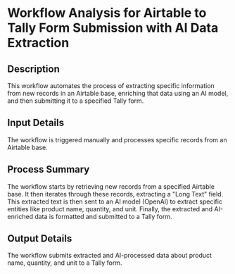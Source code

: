# Workflow Analysis for Airtable to Tally Form Submission with AI Data Extraction

## Description
This workflow automates the process of extracting specific information from new records in an Airtable base, enriching that data using an AI model, and then submitting it to a specified Tally form.

## Input Details
The workflow is triggered manually and processes specific records from an Airtable base.

## Process Summary
The workflow starts by retrieving new records from a specified Airtable base. It then iterates through these records, extracting a "Long Text" field. This extracted text is then sent to an AI model (OpenAI) to extract specific entities like product name, quantity, and unit. Finally, the extracted and AI-enriched data is formatted and submitted to a Tally form.

## Output Details
The workflow submits extracted and AI-processed data about product name, quantity, and unit to a Tally form.
